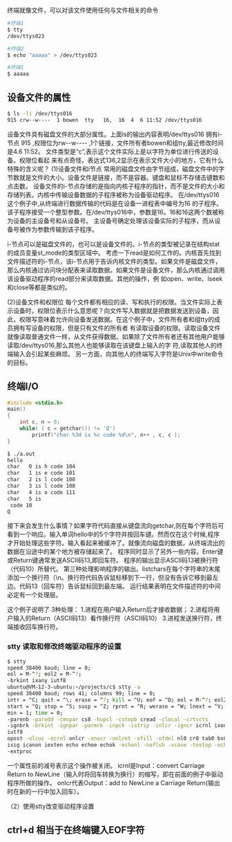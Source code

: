 终端就像文件，可以对该文件使用任何与文件相关的命令
```sh
#终端1
$ tty
/dev/ttys023

#终端2
$ echo "aaaaa" > /dev/ttys023

#终端1
$ aaaaa
```

## 设备文件的属性
```sh
$ ls -li /dev/ttys016
915 crw--w----  1 bowen  tty   16,  16  4  6 11:52 /dev/ttys016
```
设备文件具有磁盘文件的大部分属性。上面ls的输出内容表明/dev/ttys016 拥有i-节点 915 ,权限位为rw--w---- ,1个链接，文件所有者bowen和组tty,最近修改时间是4.6 11:52。
文件类型是“c”,表示这个文件实际上是以字符为单位进行传送的设备。权限位看起 来有点奇怪，表达式136,2显示在表示文件大小的地方，它有什么特殊的含义呢？
(1)设备文件和i节点	
常用的磁盘文件由字节组成，磁盘文件中的字节数就是文件的大小。设备文件是链接，而不是容器。键盘和鼠标不存储击键数和点击数。
设备文件的i-节点存储的是指向内核子程序的指针，而不是文件的大小和存储列表。内核中传输设备数据的子程序被称为设备驱动程序。
在/dev/ttys016这个例子中,从终端进行数据传输的代码是在设备一进程表中编号为16 的子程序。该子程序接受一个整型参数。在/dev/ttys016中，参数是16。16和16这两个数被称为设备的主设备号和从设备号。
主设备号确定处理该设备实际的子程序，而从设备号被作为参数传输到该子程序。

i-节点可以是磁盘文件的，也可以是设备文件的。i-节点的类型被记录在结构stat的成员变量st_mode的类型区域中。
考虑一下read是如何工作的。内核首先找到文件描述符的i-节点，该i-节点用于告诉内核文件的类型。如果文件是磁盘文件，那么内核通过访问块分配表来读取数据。如果文件是设备文件，那么内核通过调用该设备驱动程序的read部分来读取数据。其他的操作，例 如open、write、lseek和close等都是类似的。

(2)设备文件和权限位
每个文件都有相应的读、写和执行的权限。当文件实际上表示设备时，权限位表示什么意思呢？向文件写入数据就是把数据发送到设备，因此，权限写意味着允许向设备发送数据。在这个例子中，文件所有者和组tty的成员拥有写设备的权限，但是只有文件的所有者 有读取设备的权限。读取设备文件就像读取普通文件一样，从文件获得数据。如果除了文件所有者还有其他用户能够读取/dev/ttys016,那么其他人也能够读取在该键盘上输入的字 符,读取其他人的终端输入会引起某些麻烦。
另一方面，向其他人的终端写入字符是Unix中write命令的目标。

## 终端I/O
```cpp
#include <stdio.h>
main()
{
	int c, n = 0;
	while( ( c = getchar()) != 'Q')
		printf("char %3d is %c code %d\n", n++ , c, c );
}
```

```sh
$ ./a.out
hello
char   0 is h code 104
char   1 is e code 101
char   2 is l code 108
char   3 is l code 108
char   4 is o code 111
char   5 is
 code 10
Q
```
接下来会发生什么事情？如果字符代码直接从键盘流向getchar,则在每个字符后可看到一个响应。输入单词hello中的5个字符并按回车键。然而仅在这个时候,程序才开始处理这些字符。输入看起来被缓冲了。就像流向磁盘的数据，从终端流出的数据在沿途中的某个地方被存储起来了。
程序同时显示了另外一些内容。Enter键或Return键通常发送ASCII码13,即回车符。 程序的输出显示ASCII码13被换行符（代码10）所替代。
第三种处理影响程序的输出。listchars在每个字符串的末尾添加一个换行符（\n。换行符代码告诉鼠标移到下一行，但没有告诉它移到最左边。代码13（回车符）告诉鼠标回到最左端。
运行结果表明在文件描述符的中间必定有一个处理层。

这个例子说明了 3种处理：
1.进程在用户输入Return后才接收数据；
2.进程将用户输入的Return（ASCII码13）看作换行符（ASCII码10）
3.进程发送换行符，终端接收回车换行符。

### stty 读取和修改终端驱动程序的设置
```sh
$ stty
speed 38400 baud; line = 0;
eol = M-^?; eol2 = M-^?;
-brkint ixany iutf8
ubuntu@VM-12-3-ubuntu:~/projects/c$ stty -a
speed 38400 baud; rows 41; columns 99; line = 0;
intr = ^C; quit = ^\; erase = ^?; kill = ^U; eof = ^D; eol = M-^?; eol2 = M-^?; swtch = <undef>;
start = ^Q; stop = ^S; susp = ^Z; rprnt = ^R; werase = ^W; lnext = ^V; discard = ^O;
min = 1; time = 0;
-parenb -parodd -cmspar cs8 -hupcl -cstopb cread -clocal -crtscts
-ignbrk -brkint -ignpar -parmrk -inpck -istrip -inlcr -igncr icrnl ixon -ixoff -iuclc ixany imaxbel
iutf8
opost -olcuc -ocrnl onlcr -onocr -onlret -ofill -ofdel nl0 cr0 tab0 bs0 vt0 ff0
isig icanon iexten echo echoe echok -echonl -noflsh -xcase -tostop -echoprt echoctl echoke -flusho
-extproc
```
 一个属性前的减号表示这个操作被关闭。
 icrnl是Input：convert Carriage Return to NewLine（输入时将回车转换为换行）的缩写，即在前面的例子中驱动程序所做的操作。
 onlcr代表Output：add to NewLine a Carriage Return(输出时在新的一行中加入回车）。

（2）使用stty改变驱动程序设置


## ctrl+d 相当于在终端键入EOF字符
